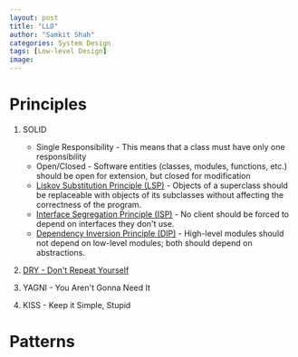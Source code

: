 ```yaml
---
layout: post
title: "LLD"
author: "Samkit Shah"
categories: System Design
tags: [Low-level Design]
image:
---
```


# Principles

1) SOLID 
   - Single Responsibility - This means that a class must have only one responsibility
   - Open/Closed - Software entities (classes, modules, functions, etc.) should be open for extension, but closed for modification
   - [Liskov Substitution Principle (LSP)](https://blog.algomaster.io/i/142656403/l-liskov-substitution-principle-lsp) - Objects of a superclass should be replaceable with objects of its subclasses without affecting the correctness of the program.
   - [Interface Segregation Principle (ISP)](https://blog.algomaster.io/i/142656403/i-interface-segregation-principle-isp) - No client should be forced to depend on interfaces they don't use.
   - [Dependency Inversion Principle (DIP)](https://blog.algomaster.io/i/142656403/d-dependency-inversion-principle-dip) - High-level modules should not depend on low-level modules; both should depend on abstractions.
  
2) [DRY - Don't Repeat Yourself](https://blog.algomaster.io/p/082450d8-0e7b-4447-a8dc-b7308e45f048)
3) YAGNI - You Aren't Gonna Need It
4) KISS - Keep it Simple, Stupid


# Patterns 